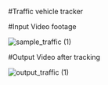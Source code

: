 #Traffic vehicle tracker

#Input Video footage

![sample_traffic (1)](https://github.com/h-h-v/UTV/assets/80401092/da5c939c-4a26-42f6-be1f-db5442806068)


#Output Video after tracking


![output_traffic (1)](https://github.com/h-h-v/UTV/assets/80401092/316c6267-4530-436b-8638-8b1b136cea44)
